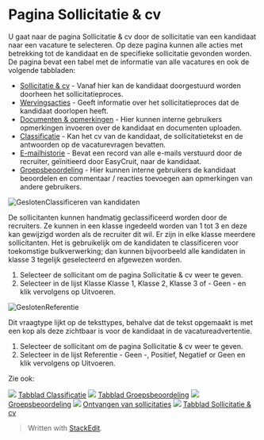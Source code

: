# Pagina Sollicitatie & cv

U gaat naar de pagina  Sollicitatie & cv  door de sollicitatie van een kandidaat naar een vacature te selecteren. Op deze pagina kunnen alle acties met betrekking tot de kandidaat en de specifieke sollicitatie gevonden worden. De pagina bevat een tabel met de informatie van alle vacatures en ook de volgende tabbladen:

-   [Sollicitatie & cv](application_and_cv_tab.htm)  - Vanaf hier kan de kandidaat doorgestuurd worden doorheen het sollicitatieproces.
-   [Wervingsacties](recruitment_activities_list_tab.htm)  - Geeft informatie over het sollicitatieproces dat de kandidaat doorlopen heeft.
-   [Documenten & opmerkingen](documents_notes_tab.htm)  - Hier kunnen interne gebruikers opmerkingen invoeren over de kandidaat en documenten uploaden.
-   [Classificatie](classification_tab.htm)  - Kan het cv van de kandidaat, de sollicitatietekst en de antwoorden op de vacaturevragen bevatten.
-   [E-mailhistorie](two_way_email_tab.htm)  - Bevat een record van alle e-mails verstuurd door de recruiter, geïnitieerd door EasyCruit, naar de kandidaat.
-   [Groepsbeoordeling](collaborative_rating_tab.htm)  - Hier kunnen interne gebruikers de kandidaat beoordelen en commentaar / reacties toevoegen aan opmerkingen van andere gebruikers.

![Gesloten](../Skins/Default/Stylesheets/Images/transparent.gif)Classificeren van kandidaten

De sollicitanten kunnen handmatig geclassificeerd worden door de recruiters. Ze kunnen in een klasse ingedeeld worden van 1 tot 3 en deze kan gewijzigd worden als de recruiter dit wil. Er zijn in elke klasse meerdere sollicitanten. Het is gebruikelijk om de kandidaten te classificeren voor toekomstige bulkverwerking; dan kunnen bijvoorbeeld alle kandidaten in klasse 3 tegelijk geselecteerd en afgewezen worden.

1.  Selecteer de sollicitant om de pagina  Sollicitatie & cv  weer te geven.
2.  Selecteer in de lijst  Klasse  Klasse 1,  Klasse 2,  Klasse 3  of  - Geen -  en klik vervolgens op  Uitvoeren.

![Gesloten](../Skins/Default/Stylesheets/Images/transparent.gif)Referentie

Dit vraagtype lijkt op de teksttypes, behalve dat de tekst opgemaakt is met een kop als deze zichtbaar is voor de kandidaat in de vacatureadvertentie.

1.  Selecteer de sollicitant om de pagina  Sollicitatie & cv  weer te geven.
2.  Selecteer in de lijst  Referentie  - Geen -,  Positief,  Negatief  or  Geen  en klik vervolgens op  Uitvoeren.

Zie ook:

![](../Resources/Images/icon-document-link.png)  [Tabblad Classificatie](classification_tab.htm)
![](../Resources/Images/icon-document-link.png)  [Tabblad Groepsbeoordeling](collaborative_rating_tab.htm)
![](../Resources/Images/icon-document-link.png)  [Groepsbeoordeling](collaborative_rating_panel_review.htm)
![](../Resources/Images/icon-document-link.png)  [Ontvangen van sollicitaties](receiving_applications.htm)
![](../Resources/Images/icon-document-link.png)  [Tabblad Sollicitatie & cv](application_and_cv_tab.htm)


> Written with [StackEdit](https://stackedit.io/).
<!--stackedit_data:
eyJoaXN0b3J5IjpbNzY0MDIxODk3XX0=
-->